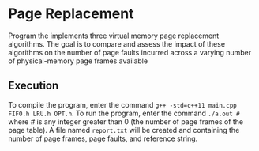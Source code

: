 # Page Replacement
Program the implements three virtual memory page replacement algorithms. The goal is to compare and assess the impact of these algorithms on the number of page faults incurred across a varying number of physical-memory page frames available

## Execution
To compile the program, enter the command `g++ -std=c++11 main.cpp FIFO.h LRU.h OPT.h`.
To run the program, enter the command `./a.out #` where _#_ is any integer greater than 0 (the number of page frames of the page table). 
A file named `report.txt` will be created and containing the number of page frames, page faults, and reference string. 
